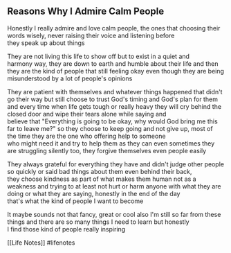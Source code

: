 ## Reasons Why I Admire Calm People

Honestly I really admire and love calm people, the ones that choosing their words wisely, never raising their voice and listening before   
they speak up about things

They are not living this life to show off but to exist in a quiet and   
harmony way, they are down to earth and humble about their life and then they are the kind of people that still feeling okay even though they are being misunderstood by a lot of people's opinions

They are patient with themselves and whatever things happened that didn't go their way but still choose to trust God's timing and God's plan for them and every time when life gets tough or really heavy they will cry behind the closed door and wipe their tears alone while saying and   
believe that "Everything is going to be okay, why would God bring me this far to leave me?" so they choose to keep going and not give up, most of the time they are the one who offering help to someone   
who might need it and try to help them as they can even sometimes they are struggling silently too, they forgive themselves even people easily

They always grateful for everything they have and didn't judge other people so quickly or said bad things about them even behind their back, they choose kindness as part of what makes them human not as a weakness and trying to at least not hurt or harm anyone with what they are doing or what they are saying, honestly in the end of the day   
that's what the kind of people I want to become

It maybe sounds not that fancy, great or cool also I'm still so far from these things and there are so many things I need to learn but honestly   
I find those kind of people really inspiring  

[[Life Notes]]
#lifenotes 